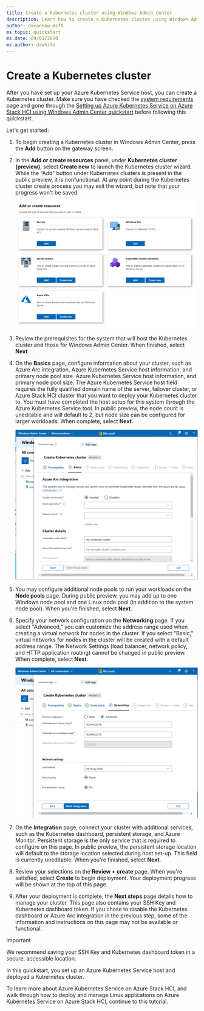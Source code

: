```yaml
---
title: Create a Kubernetes cluster using Windows Admin Center
description: Learn how to create a Kubernetes cluster using Windows Admin Center
author: davannaw-msft
ms.topic: quickstart
ms.date: 09/01/2020
ms.author: dawhite
---
```


# Create a Kubernetes cluster
After you have set up your Azure Kubernetes Service host, you can create a Kubernetes cluster. Make sure you have checked the [system requirements](.\system-requirements.md) page and gone through the [Setting up Azure Kubernetes Service on Azure Stack HCI using Windows Admin Center quickstart](.\setup.md) before following this quickstart. 

Let's get started: 
1. To begin creating a Kubernetes cluster in Windows Admin Center, press the **Add** button on the gateway screen.
2. In the **Add or create resources** panel, under **Kubernetes cluster (preview)**, select **Create new** to launch the Kubernetes cluster wizard. While the “Add” button under Kubernetes clusters is present in the public preview, it is nonfunctional. At any point during the Kubernetes cluster create process you may exit the wizard, but note that your progress won't be saved. 

    ![Illustrates the "Add or create resources" blade in Windows Admin Center, which now includes the new tile for Kubernetes clusters.](.\media\add-connection.png)

3. Review the prerequisites for the system that will host the Kubernetes cluster and those for Windows Admin Center. When finished, select **Next**. 
4. On the **Basics** page, configure information about your cluster, such as Azure Arc integration, Azure Kubernetes Service host information, and primary node pool size.  Azure Kubernetes Service host information, and primary node pool size. The Azure Kubernetes Service host field requires the fully qualified domain name of the server, failover cluster, or Azure Stack HCI cluster that you want to deploy your Kubernetes cluster to. You must have completed the host setup for this system through the Azure Kubernetes Service tool. In public preview, the node count is uneditable and will default to 2, but node size can be configured for larger workloads. When complete, select **Next**.

    ![Illustrates the Basics page of the Kubernetes cluster wizard.](.\media\basics.png)

5. You may configure additional node pools to run your workloads on the **Node pools** page. During public preview, you may add up to one Windows node pool and one Linux node pool (in addition to the system node pool). When you're finished, select **Next**.
6. Specify your network configuration on the **Networking** page. If you select "Advanced," you can customize the address range used when creating a virtual network for nodes in the cluster. If you select "Basic," virtual networks for nodes in the cluster will be created with a default address range. The Network Settings (load balancer, network policy, and HTTP application routing) cannot be changed in public preview. When complete, select **Next**.

    ![Illustrates the Networking page of the Kubernetes cluster wizard.](.\media\networking.png)

7. On the **Integration** page, connect your cluster with additional services, such as the Kubernetes dashboard, persistent storage, and Azure Monitor. Persistent storage is the only service that is required to configure on this page. In public preview, the persistent storage location will default to the storage location selected during host set-up. This field is currently uneditable. When you're finished, select **Next**.
8. Review your selections on the **Review + create** page. When you're satisfied, select **Create** to begin deployment. Your deployment progress will be shown at the top of this page. 
9. After your deployment is complete, the **Next steps** page details how to manage your cluster. This page also contains your SSH Key and Kubernetes dashboard token. If you chose to disable the Kubernetes dashboard or Azure Arc integration in the previous step, some of the information and instructions on this page may not be available or functional.

> [!IMPORTANT] 
> We recommend saving your SSH Key and Kubernetes dashboard token in a secure, accessible location.

In this quickstart, you set up an Azure Kubernetes Service host and deployed a Kubernetes cluster. 

To learn more about Azure Kubernetes Service on Azure Stack HCI, and walk through how to deploy and manage Linux applications on Azure Kubernetes Service on Azure Stack HCI, continue to this tutorial.
